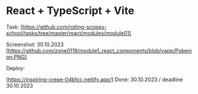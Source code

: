 # React + TypeScript + Vite


Task: [https://github.com/rolling-scopes-school/tasks/tree/master/react/modules/module01]

Screenshot: 30.10.2023
[https://github.com/zone0119/module1_react_components/blob/vapp/Pokemon.PNG]

Deploy: 

[https://inspiring-crepe-04bfcc.netlify.app/]
Done: 30.10.2023 / deadline 30.10.2023
